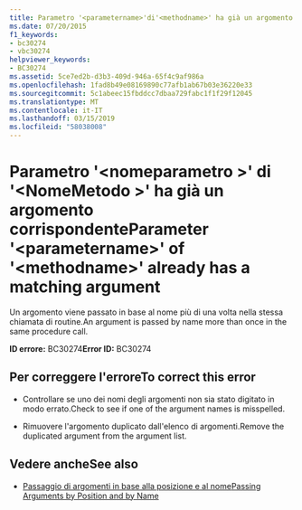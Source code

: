 ```yaml
---
title: Parametro '<parametername>'di'<methodname>' ha già un argomento corrispondente
ms.date: 07/20/2015
f1_keywords:
- bc30274
- vbc30274
helpviewer_keywords:
- BC30274
ms.assetid: 5ce7ed2b-d3b3-409d-946a-65f4c9af986a
ms.openlocfilehash: 1fad8b49e08169890c77afb1ab67b03e36220e33
ms.sourcegitcommit: 5c1abeec15fbddcc7dbaa729fabc1f1f29f12045
ms.translationtype: MT
ms.contentlocale: it-IT
ms.lasthandoff: 03/15/2019
ms.locfileid: "58038008"
---
```

# <a name="parameter-parametername-of-methodname-already-has-a-matching-argument"></a><span data-ttu-id="e3da0-102">Parametro '\<nomeparametro >' di '\<NomeMetodo >' ha già un argomento corrispondente</span><span class="sxs-lookup"><span data-stu-id="e3da0-102">Parameter '\<parametername>' of '\<methodname>' already has a matching argument</span></span>
<span data-ttu-id="e3da0-103">Un argomento viene passato in base al nome più di una volta nella stessa chiamata di routine.</span><span class="sxs-lookup"><span data-stu-id="e3da0-103">An argument is passed by name more than once in the same procedure call.</span></span>  
  
 <span data-ttu-id="e3da0-104">**ID errore:** BC30274</span><span class="sxs-lookup"><span data-stu-id="e3da0-104">**Error ID:** BC30274</span></span>  
  
## <a name="to-correct-this-error"></a><span data-ttu-id="e3da0-105">Per correggere l'errore</span><span class="sxs-lookup"><span data-stu-id="e3da0-105">To correct this error</span></span>  
  
-   <span data-ttu-id="e3da0-106">Controllare se uno dei nomi degli argomenti non sia stato digitato in modo errato.</span><span class="sxs-lookup"><span data-stu-id="e3da0-106">Check to see if one of the argument names is misspelled.</span></span>  
  
-   <span data-ttu-id="e3da0-107">Rimuovere l'argomento duplicato dall'elenco di argomenti.</span><span class="sxs-lookup"><span data-stu-id="e3da0-107">Remove the duplicated argument from the argument list.</span></span>  
  
## <a name="see-also"></a><span data-ttu-id="e3da0-108">Vedere anche</span><span class="sxs-lookup"><span data-stu-id="e3da0-108">See also</span></span>

- [<span data-ttu-id="e3da0-109">Passaggio di argomenti in base alla posizione e al nome</span><span class="sxs-lookup"><span data-stu-id="e3da0-109">Passing Arguments by Position and by Name</span></span>](../../visual-basic/programming-guide/language-features/procedures/passing-arguments-by-position-and-by-name.md)
